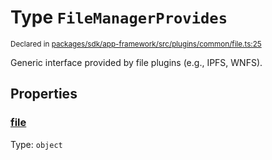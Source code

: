 # Type `FileManagerProvides`
<sub>Declared in [packages/sdk/app-framework/src/plugins/common/file.ts:25](https://github.com/dxos/dxos/blob/3ca6d230f/packages/sdk/app-framework/src/plugins/common/file.ts#L25)</sub>


Generic interface provided by file plugins (e.g., IPFS, WNFS).

## Properties
### [file](https://github.com/dxos/dxos/blob/3ca6d230f/packages/sdk/app-framework/src/plugins/common/file.ts#L26)
Type: <code>object</code>





